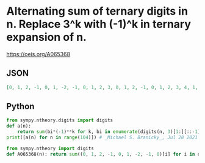 # Alternating sum of ternary digits in n\. Replace 3^k with \(\-1\)^k in ternary expansion of n\.
https://oeis.org/A065368
## JSON
```JSON
[0, 1, 2, -1, 0, 1, -2, -1, 0, 1, 2, 3, 0, 1, 2, -1, 0, 1, 2, 3, 4, 1, 2, 3, 0, 1, 2, -1, 0, 1, -2, -1, 0, -3, -2, -1, 0, 1, 2, -1, 0, 1, -2, -1, 0, 1, 2, 3, 0, 1, 2, -1, 0, 1, -2, -1, 0, -3, -2, -1, -4, -3, -2, -1, 0, 1, -2, -1, 0, -3, -2, -1, 0, 1, 2, -1, 0, 1, -2, -1, 0, 1, 2, 3, 0, 1, 2, -1, 0, 1, 2, 3, 4, 1, 2, 3, 0, 1, 2, 3, 4, 5, 2, 3]
```
## Python
```Python
from sympy.ntheory.digits import digits
def a(n):
    return sum(bi*(-1)**k for k, bi in enumerate(digits(n, 3)[1:][::-1]))
print([a(n) for n in range(104)]) # _Michael S. Branicky_, Jul 28 2021
```
```Python
from sympy.ntheory import digits
def A065368(n): return sum((0, 1, 2, -1, 0, 1, -2, -1, 0)[i] for i in digits(n,9)[1:]) # _Chai Wah Wu_, Jul 19 2024
```
